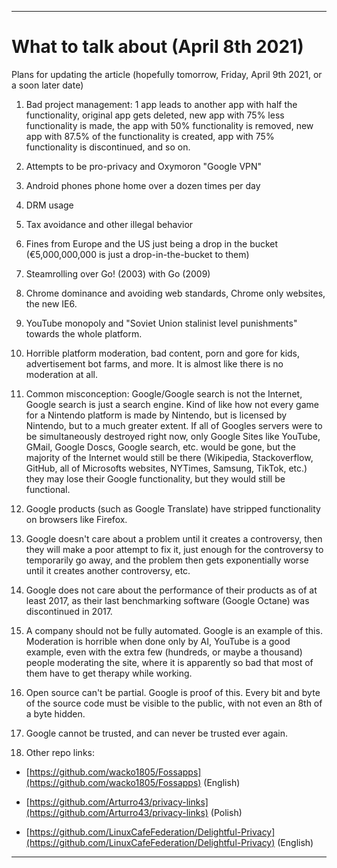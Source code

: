 
***

# What to talk about (April 8th 2021)

Plans for updating the article (hopefully tomorrow, Friday, April 9th 2021, or a soon later date)

1. Bad project management: 1 app leads to another app with half the functionality, original app gets deleted, new app with 75% less functionality is made, the app with 50% functionality is removed, new app with 87.5% of the functionality is created, app with 75% functionality is discontinued, and so on.

2. Attempts to be pro-privacy and Oxymoron "Google VPN"

3. Android phones phone home over a dozen times per day

4. DRM usage

5. Tax avoidance and other illegal behavior

6. Fines from Europe and the US just being a drop in the bucket (€5,000,000,000 is just a drop-in-the-bucket to them)

7. Steamrolling over Go! (2003) with Go (2009)

8. Chrome dominance and avoiding web standards, Chrome only websites, the new IE6.

9. YouTube monopoly and "Soviet Union stalinist level punishments" towards the whole platform.

10. Horrible platform moderation, bad content, porn and gore for kids, advertisement bot farms, and more. It is almost like there is no moderation at all.

11. Common misconception: Google/Google search is not the Internet, Google search is just a search engine. Kind of like how not every game for a Nintendo platform is made by Nintendo, but is licensed by Nintendo, but to a much greater extent. If all of Googles servers were to be simultaneously destroyed right now, only Google Sites like YouTube, GMail, Google Doscs, Google search, etc. would be gone, but the majority of the Internet would still be there (Wikipedia, Stackoverflow, GitHub, all of Microsofts websites, NYTimes, Samsung, TikTok, etc.) they may lose their Google functionality, but they would still be functional.

12. Google products (such as Google Translate) have stripped functionality on browsers like Firefox.

13. Google doesn't care about a problem until it creates a controversy, then they will make a poor attempt to fix it, just enough for the controversy to temporarily go away, and the problem then gets exponentially worse until it creates another controversy, etc.

14. Google does not care about the performance of their products as of at least 2017, as their last benchmarking software (Google Octane) was discontinued in 2017.

15. A company should not be fully automated. Google is an example of this. Moderation is horrible when done only by AI, YouTube is a good example, even with the extra few (hundreds, or maybe a thousand) people moderating the site, where it is apparently so bad that most of them have to get therapy while working.

16. Open source can't be partial. Google is proof of this. Every bit and byte of the source code must be visible to the public, with not even an 8th of a byte hidden.

17. Google cannot be trusted, and can never be trusted ever again.

18. Other repo links:

* [https://github.com/wacko1805/Fossapps](https://github.com/wacko1805/Fossapps) (English)

* [https://github.com/Arturro43/privacy-links](https://github.com/Arturro43/privacy-links) (Polish)

* [https://github.com/LinuxCafeFederation/Delightful-Privacy](https://github.com/LinuxCafeFederation/Delightful-Privacy) (English)

***
